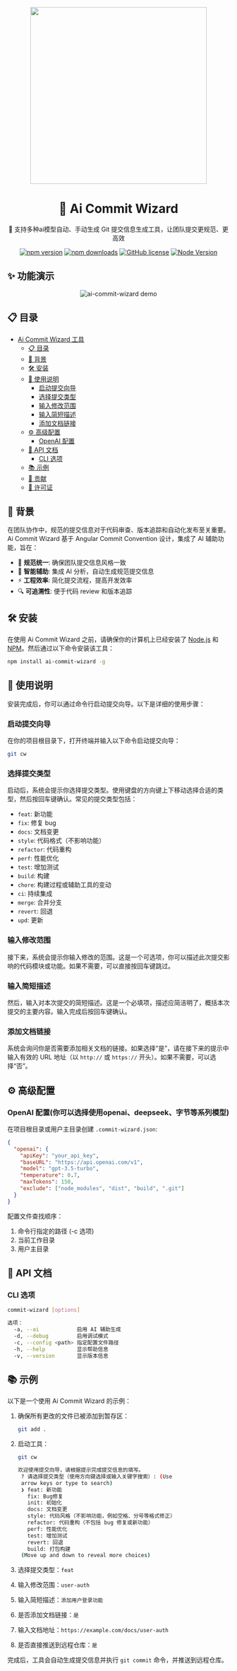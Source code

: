 <p align="center">
  <img width="400px" src="https://cdn.jsdelivr.net/gh/evanfang0054/blogImage@master/img/FCB18227C53C1FE89BA7D35EE38FF6D4.png">
</p>

<div align="center">

# 🎯 Ai Commit Wizard

🚀 支持多种ai模型自动、手动生成 Git 提交信息生成工具，让团队提交更规范、更高效

[![npm version](https://img.shields.io/npm/v/ai-commit-wizard.svg)](https://www.npmjs.com/package/ai-commit-wizard)
[![npm downloads](https://img.shields.io/npm/dm/ai-commit-wizard.svg)](https://www.npmjs.com/package/ai-commit-wizard)
[![GitHub license](https://img.shields.io/github/license/evanfang0054/ai-commit-wizard.svg)](https://github.com/evanfang0054/ai-commit-wizard/blob/main/LICENSE)
[![Node Version](https://img.shields.io/badge/node-%3E%3D18.17.0-brightgreen)](https://nodejs.org)

</div>

## ✨ 功能演示
<p align="center">
  <img src="https://cdn.jsdelivr.net/gh/evanfang0054/blogImage@master/img/acwDemoL.gif" alt="ai-commit-wizard demo">
</p>

## 📋 目录

- [Ai Commit Wizard 工具](#ai-commit-wizard-工具)
  - [📋 目录](#-目录)
  - [🌟 背景](#-背景)
  - [🛠️ 安装](#️-安装)
  - [🚀 使用说明](#-使用说明)
    - [启动提交向导](#启动提交向导)
    - [选择提交类型](#选择提交类型)
    - [输入修改范围](#输入修改范围)
    - [输入简短描述](#输入简短描述)
    - [添加文档链接](#添加文档链接)
  - [⚙️ 高级配置](#️-高级配置)
    - [OpenAI 配置](#openai-配置)
  - [📖 API 文档](#api-文档)
    - [CLI 选项](#cli-选项)
  - [📚 示例](#-示例)
  - [🤝 贡献](#-贡献)
  - [📄 许可证](#-许可证)

## 🌟 背景

在团队协作中，规范的提交信息对于代码审查、版本追踪和自动化发布至关重要。Ai Commit Wizard 基于 Angular Commit Convention 设计，集成了 AI 辅助功能，旨在：

- 📝 **规范统一**: 确保团队提交信息风格一致
- 🤖 **智能辅助**: 集成 AI 分析，自动生成规范提交信息
- ⚡ **工程效率**: 简化提交流程，提高开发效率
- 🔍 **可追溯性**: 便于代码 review 和版本追踪

## 🛠️ 安装

在使用 Ai Commit Wizard 之前，请确保你的计算机上已经安装了 [Node.js](http://nodejs.org) 和 [NPM](https://npmjs.com)。然后通过以下命令安装该工具：

```sh
npm install ai-commit-wizard -g
```

## 🚀 使用说明

安装完成后，你可以通过命令行启动提交向导。以下是详细的使用步骤：

### 启动提交向导

在你的项目根目录下，打开终端并输入以下命令启动提交向导：

```sh
git cw
```

### 选择提交类型

启动后，系统会提示你选择提交类型。使用键盘的方向键上下移动选择合适的类型，然后按回车键确认。常见的提交类型包括：

- `feat`: 新功能
- `fix`: 修复 bug
- `docs`: 文档变更
- `style`: 代码格式（不影响功能）
- `refactor`: 代码重构
- `perf`: 性能优化
- `test`: 增加测试
- `build`: 构建
- `chore`: 构建过程或辅助工具的变动
- `ci`: 持续集成
- `merge`: 合并分支
- `revert`: 回退
- `upd`: 更新

### 输入修改范围

接下来，系统会提示你输入修改的范围。这是一个可选项，你可以描述此次提交影响的代码模块或功能。如果不需要，可以直接按回车键跳过。

### 输入简短描述

然后，输入对本次提交的简短描述。这是一个必填项，描述应简洁明了，概括本次提交的主要内容。输入完成后按回车键确认。

### 添加文档链接

系统会询问你是否需要添加相关文档的链接。如果选择“是”，请在接下来的提示中输入有效的 URL 地址（以 `http://` 或 `https://` 开头）。如果不需要，可以选择“否”。

## ⚙️ 高级配置

### OpenAI 配置(你可以选择使用openai、deepseek、字节等系列模型)

在项目根目录或用户主目录创建 `.commit-wizard.json`:

```json
{
  "openai": {
    "apiKey": "your_api_key",
    "baseURL": "https://api.openai.com/v1",
    "model": "gpt-3.5-turbo",
    "temperature": 0.7,
    "maxTokens": 150,
    "exclude": ["node_modules", "dist", "build", ".git"]
  }
}
```

配置文件查找顺序：

1. 命令行指定的路径 (-c 选项)
2. 当前工作目录
3. 用户主目录

## 📖 API 文档

### CLI 选项

```bash
commit-wizard [options]

选项：
  -a, --ai            启用 AI 辅助生成
  -d, --debug         启用调试模式
  -c, --config <path> 指定配置文件路径
  -h, --help          显示帮助信息
  -v, --version       显示版本信息
```

## 📚 示例

以下是一个使用 Ai Commit Wizard 的示例：

1. 确保所有更改的文件已被添加到暂存区：

   ```sh
   git add .
   ```

2. 启动工具：

   ```sh
   git cw
   ```

   ```sh
   欢迎使用提交向导，请根据提示完成提交信息的填写。
    ? 请选择提交类型（使用方向键选择或输入关键字搜索）: (Use
    arrow keys or type to search)
    ❯ feat: 新功能
      fix: Bug修复
      init: 初始化
      docs: 文档变更
      style: 代码风格（不影响功能，例如空格、分号等格式修正）
      refactor: 代码重构（不包括 bug 修复或新功能）
      perf: 性能优化
      test: 增加测试
      revert: 回退
      build: 打包构建
    (Move up and down to reveal more choices)
   ```

3. 选择提交类型：`feat`
4. 输入修改范围：`user-auth`
5. 输入简短描述：`添加用户登录功能`
6. 是否添加文档链接：`是`
7. 输入文档地址：`https://example.com/docs/user-auth`
8. 是否直接推送到远程仓库：`是`

完成后，工具会自动生成提交信息并执行 `git commit` 命令，并推送到远程仓库。
